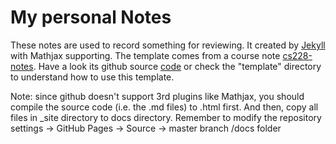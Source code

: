 # My personal Notes

These notes are used to record something for reviewing. It created by [Jekyll](https://jekyllrb.com/) with Mathjax supporting. The template comes from a course note [cs228-notes](https://ermongroup.github.io/cs228-notes/). Have a look its github source [code](https://github.com/ermongroup/cs228-notes) or check the "template" directory to understand how to use this template.


Note: since github doesn't support 3rd plugins like Mathjax, you should compile the source code (i.e. the .md files) to .html first. And then, copy all files in \_site directory to docs directory. Remember to modify the repository settings -> GitHub Pages -> Source -> master branch /docs folder


